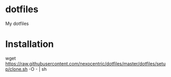 # dotfiles
My dotfiles

# Installation
wget https://raw.githubusercontent.com/nexocentric/dotfiles/master/dotfiles/setup/clone.sh -O - | sh
